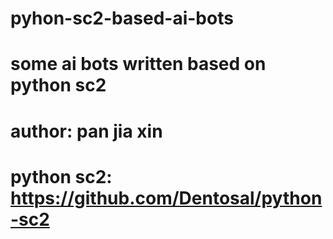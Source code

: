 # pyhon-sc2-based-ai-bots
# some ai bots written based on python sc2
# author: pan jia xin
# python sc2: https://github.com/Dentosal/python-sc2
